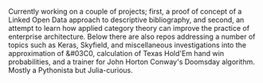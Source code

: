 Currently working on a couple of projects; first, a proof of concept of a Linked Open Data approach to descriptive bibliography, and second, an attempt to learn how applied category theory can improve the practice of enterprise architecture. Below there are also repos addressing a number of topics such as Keras, Skyfield, and miscellaneous investigations into the approximation of &#03C0, calculation of Texas Hold'Em hand win probabilities, and a trainer for John Horton Conway's Doomsday algorithm. Mostly a Pythonista but Julia-curious.

<!--
**bradleypallen/bradleypallen** is a ✨ _special_ ✨ repository because its `README.md` (this file) appears on your GitHub profile.

Here are some ideas to get you started:

- 🔭 I’m currently working on ...
- 🌱 I’m currently learning ...
- 👯 I’m looking to collaborate on ...
- 🤔 I’m looking for help with ...
- 💬 Ask me about ...
- 📫 How to reach me: ...
- 😄 Pronouns: ...
- ⚡ Fun fact: ...
-->
